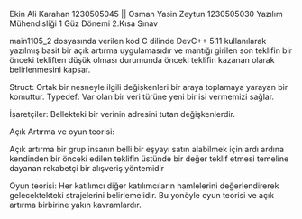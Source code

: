 Ekin Ali Karahan  1230505045 ||  Osman Yasin Zeytun  1230505030      Yazılım Mühendisliği 1 Güz Dönemi 2.Kısa Sınav  



main1105_2 dosyasında verilen kod C dilinde DevC++ 5.11 kullanılarak yazılmış basit bir açık artırma uygulamasıdır ve mantığı girilen son teklifin bir önceki tekliften düşük olması durumunda önceki teklifin kazanan olarak belirlenmesini kapsar. 


Struct: Ortak bir nesneyle ilgili değişkenleri bir araya toplamaya yarayan bir komuttur.
Typedef: Var olan bir veri türüne yeni bir isi vermemizi sağlar.


İşaretçiler: Bellekteki bir verinin adresini tutan değişkenlerdir. 



Açık Artırma ve oyun teorisi: 

Açık artırma bir grup insanın belli bir eşyayı satın alabilmek için ardı ardına kendinden bir önceki edilen teklifin üstünde bir değer teklif etmesi temeline dayanan rekabetçi bir alışveriş yöntemidir

Oyun teorisi: Her katılımcı diğer katılımcıların hamlelerini değerlendirerek gelecektekteki strajelerini belirlemelidir. Bu yonöyle oyun teorisi ve açık artırma birbirine yakın kavramlardır.

